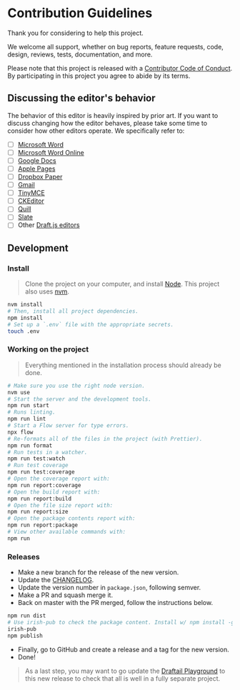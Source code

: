# Contribution Guidelines

Thank you for considering to help this project.

We welcome all support, whether on bug reports, feature requests, code, design, reviews, tests, documentation, and more.

Please note that this project is released with a [Contributor Code of Conduct](/docs/CODE_OF_CONDUCT.md). By participating in this project you agree to abide by its terms.

## Discussing the editor's behavior

The behavior of this editor is heavily inspired by prior art. If you want to discuss changing how the editor behaves, please take some time to consider how other editors operate. We specifically refer to:

- [ ] [Microsoft Word](https://products.office.com/en/word)
- [ ] [Microsoft Word Online](https://office.live.com/start/Word.aspx)
- [ ] [Google Docs](https://docs.google.com/)
- [ ] [Apple Pages](https://www.apple.com/lae/pages/)
- [ ] [Dropbox Paper](https://www.dropbox.com/paper)
- [ ] [Gmail](https://www.google.com/gmail/)
- [ ] [TinyMCE](https://www.tinymce.com/)
- [ ] [CKEditor](https://ckeditor.com)
- [ ] [Quill](https://quilljs.com/)
- [ ] [Slate](http://slatejs.org/)
- [ ] Other [Draft.js editors](https://github.com/nikgraf/awesome-draft-js)

## Development

### Install

> Clone the project on your computer, and install [Node](https://nodejs.org). This project also uses [nvm](https://github.com/creationix/nvm).

```sh
nvm install
# Then, install all project dependencies.
npm install
# Set up a `.env` file with the appropriate secrets.
touch .env
```

### Working on the project

> Everything mentioned in the installation process should already be done.

```sh
# Make sure you use the right node version.
nvm use
# Start the server and the development tools.
npm run start
# Runs linting.
npm run lint
# Start a Flow server for type errors.
npx flow
# Re-formats all of the files in the project (with Prettier).
npm run format
# Run tests in a watcher.
npm run test:watch
# Run test coverage
npm run test:coverage
# Open the coverage report with:
npm run report:coverage
# Open the build report with:
npm run report:build
# Open the file size report with:
npm run report:size
# Open the package contents report with:
npm run report:package
# View other available commands with:
npm run
```

### Releases

- Make a new branch for the release of the new version.
- Update the [CHANGELOG](CHANGELOG.md).
- Update the version number in `package.json`, following semver.
- Make a PR and squash merge it.
- Back on master with the PR merged, follow the instructions below.

```sh
npm run dist
# Use irish-pub to check the package content. Install w/ npm install -g first.
irish-pub
npm publish
```

- Finally, go to GitHub and create a release and a tag for the new version.
- Done!

> As a last step, you may want to go update the [Draftail Playground](https://github.com/thibaudcolas/draftail-playground) to this new release to check that all is well in a fully separate project.
